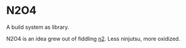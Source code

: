 # N2O4

A build system as library.

N2O4 is an idea grew out of fiddling [n2](https://github.com/emvar/n2).
Less ninjutsu, more oxidized.
